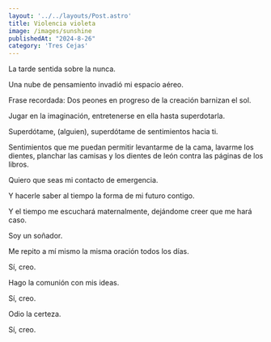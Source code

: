 ```yaml
---
layout: '../../layouts/Post.astro'
title: Violencia violeta
image: /images/sunshine
publishedAt: "2024-8-26"
category: 'Tres Cejas'
---
```


La tarde sentida sobre la nunca.

Una nube de pensamiento invadió mi espacio aéreo.

Frase recordada: Dos peones en progreso de la creación barnizan el sol.

Jugar en la imaginación, entretenerse en ella hasta superdotarla.

Superdótame, (alguien), superdótame de sentimientos hacia ti.

Sentimientos que me puedan permitir levantarme de la cama, lavarme los dientes, planchar las camisas y los dientes de león contra las páginas de los libros.

Quiero que seas mi contacto de emergencia.

Y hacerle saber al tiempo la forma de mi futuro contigo.

Y el tiempo me escuchará maternalmente, dejándome creer que me hará caso.

Soy un soñador.

Me repito a mí mismo la misma oración todos los días.

Sí, creo.

Hago la comunión con mis ideas.

Sí, creo.

Odio la certeza.

Sí, creo.